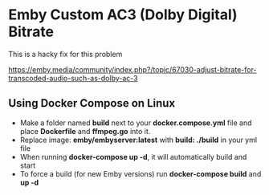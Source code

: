 # Emby Custom AC3 (Dolby Digital) Bitrate

This is a hacky fix for this problem

https://emby.media/community/index.php?/topic/67030-adjust-bitrate-for-transcoded-audio-such-as-dolby-ac-3

## Using Docker Compose on Linux

-   Make a folder named **build** next to your **docker.compose.yml** file and place **Dockerfile** and **ffmpeg.go** into it.
-   Replace image: **emby/embyserver:latest** with **build: ./build** in your yml file
-   When running **docker-compose up -d**, it will automatically build and start
-   To force a build (for new Emby versions) run **docker-compose build** and **up -d**

